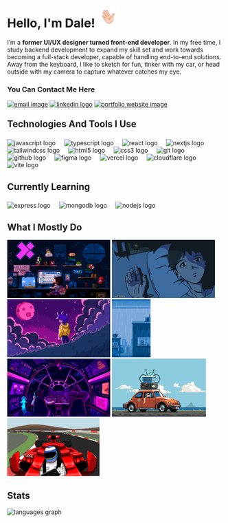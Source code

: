 <h1 align="left">Hello, I'm Dale! <img height="50" src="https://raw.githubusercontent.com/1Deeeeyl/1Deeeeyl/main/readmeFiles/giphy.gif" /> </h1>

<p>I’m a <b>former UI/UX designer turned front-end developer</b>. In my free time, I study backend development to expand my skill set and work towards becoming a full-stack developer, capable of handling end-to-end solutions. Away from the keyboard, I like to sketch for fun, tinker with my car, or head outside with my camera to capture whatever catches my eye.</p>
<div align="left">
  <h3>You Can Contact Me Here</h3>
  <a href="mailto:porciuncula.randale@gmail.com" target="_blank" rel="noopener noreferrer" style="display: inline-block;"> 
 <img src="https://custom-icon-badges.demolab.com/badge/-porciuncula.randale@gmail.com-red?style=for-the-badge&logo=mention&logoColor=white" height="30" alt="email image"  /></a>
  
<a href="https://www.linkedin.com/in/r-porciuncula/" target="_blank" rel="noopener noreferrer" style="display: inline-block;"> 
 <img src="https://img.shields.io/badge/LinkedIn-0A66C2?logo=linkedin&logoColor=white&style=for-the-badge" height="30" alt="linkedin logo" /></a>

  <a href="https://randale-porciuncula.pages.dev/" target="_blank" rel="noopener noreferrer" style="display: inline-block;"> 
 <img src="https://custom-icon-badges.demolab.com/badge/-portfolio website-aqua?style=for-the-badge" height="30" alt="portfolio website image"  /></a>
  </a>
 
</div>

###
<h2 style="margin-top: 25px">Technologies And Tools I Use</h2>


###

<div align="left">
  <img src="https://img.shields.io/badge/JavaScript-F7DF1E?logo=javascript&logoColor=black&style=for-the-badge" height="30" alt="javascript logo"  />
  <img width="12" />
  <img src="https://img.shields.io/badge/TypeScript-3178C6?logo=typescript&logoColor=white&style=for-the-badge" height="30" alt="typescript logo"  />
  <img width="12" />
  <img src="https://img.shields.io/badge/React-61DAFB?logo=react&logoColor=black&style=for-the-badge" height="30" alt="react logo"  />
  <img width="12" />
  <img src="https://img.shields.io/badge/Next.js-000000?logo=nextdotjs&logoColor=white&style=for-the-badge" height="30" alt="nextjs logo"  />
  <img width="12" />
  <img src="https://img.shields.io/badge/Tailwind CSS-06B6D4?logo=tailwindcss&logoColor=black&style=for-the-badge" height="30" alt="tailwindcss logo"  />
  <img width="12" />
  <img src="https://img.shields.io/badge/HTML5-E34F26?logo=html5&logoColor=white&style=for-the-badge" height="30" alt="html5 logo"  />
  <img width="12" />
  <img src="https://img.shields.io/badge/CSS3-1572B6?logo=css3&logoColor=white&style=for-the-badge" height="30" alt="css3 logo"  />
  <img width="12" />
  <img src="https://img.shields.io/badge/Git-F05032?logo=git&logoColor=white&style=for-the-badge" height="30" alt="git logo"  />
  <img width="12" />
  <img src="https://img.shields.io/badge/GitHub-181717?logo=github&logoColor=white&style=for-the-badge" height="30" alt="github logo"  />
  <img width="12" />
  <img src="https://img.shields.io/badge/Figma-F24E1E?logo=figma&logoColor=white&style=for-the-badge" height="30" alt="figma logo"  />
  <img width="12" />
  <img src="https://img.shields.io/badge/Vercel-000000?logo=vercel&logoColor=white&style=for-the-badge" height="30" alt="vercel logo"  />
  <img width="12" />
  <img src="https://img.shields.io/badge/Cloudflare-F38020?logo=cloudflare&logoColor=black&style=for-the-badge" height="30" alt="cloudflare logo"  />
  <img width="12" />
  <img src="https://img.shields.io/badge/Vite-646CFF?logo=vite&logoColor=white&style=for-the-badge" height="30" alt="vite logo"  />
</div>

###

<h2 align="left">Currently Learning</h2>

###

<div align="left">
  <img src="https://img.shields.io/badge/Express-000000?logo=express&logoColor=white&style=for-the-badge" height="30" alt="express logo"  />
  <img width="12" />
  <img src="https://img.shields.io/badge/MongoDB-47A248?logo=mongodb&logoColor=white&style=for-the-badge" height="30" alt="mongodb logo"  />
  <img width="12" />
  <img src="https://img.shields.io/badge/Node.js-339933?logo=nodedotjs&logoColor=white&style=for-the-badge" height="30" alt="nodejs logo"  />
</div>

###

<h2 align="left">What I Mostly Do</h2>

<div align="left">
  <img height="135" src="https://raw.githubusercontent.com/1Deeeeyl/1Deeeeyl/main/readmeFiles/pixel-jeff-mario.gif" style="display: inline-block"/>
  <img height="135" src="https://raw.githubusercontent.com/1Deeeeyl/1Deeeeyl/main/readmeFiles/music.gif" style="display: inline-block"/>
  <img height="135" src="https://raw.githubusercontent.com/1Deeeeyl/1Deeeeyl/main/readmeFiles/out.gif" style="display: inline-block"/>
  <img height="135" src="https://raw.githubusercontent.com/1Deeeeyl/1Deeeeyl/main/readmeFiles/dog.gif" style="display: inline-block"/>
  <img height="135" src="https://raw.githubusercontent.com/1Deeeeyl/1Deeeeyl/main/readmeFiles/chill.gif" style="display: inline-block"/>
  <img height="135" src="https://raw.githubusercontent.com/1Deeeeyl/1Deeeeyl/main/readmeFiles/car.gif" style="display: inline-block"/>
  <img height="135" src="https://raw.githubusercontent.com/1Deeeeyl/1Deeeeyl/main/readmeFiles/race.gif" style="display: inline-block"/>
</div>



###

<h2 align="left">Stats</h2>

<div align="left">
  <img src="https://github-readme-stats.vercel.app/api/top-langs?username=1Deeeeyl&locale=en&hide_title=false&layout=compact&card_width=320&langs_count=5&theme=dracula&hide_border=false&order=2" height="150" alt="languages graph"  />
</div>

###

<!---
1Deeeeyl/1Deeeeyl is a ✨ special ✨ repository because its `README.md` (this file) appears on your GitHub profile.
You can click the Preview link to take a look at your changes.
Credits to https://www.artstation.com/pixeljeff1995

--->
